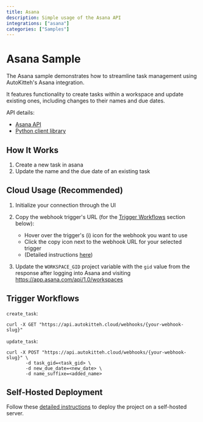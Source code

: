 ```yaml
---
title: Asana
description: Simple usage of the Asana API
integrations: ["asana"]
categories: ["Samples"]
---
```


# Asana Sample

The Asana sample demonstrates how to streamline task management using AutoKitteh's Asana integration.

It features functionality to create tasks within a workspace and update existing ones,
including changes to their names and due dates.

API details:

- [Asana API](https://developers.asana.com/docs/quick-start)
- [Python client library](https://developers.asana.com/docs/migration-guide-python-v5)

## How It Works

1. Create a new task in asana 
2. Update the name and the due date of an existing task

## Cloud Usage (Recommended)

 1. Initialize your connection through the UI
 2. Copy the webhook trigger's URL (for the [Trigger Workflows](#trigger-workflows) section below):

    - Hover over the trigger's (i) icon for the webhook you want to use
    - Click the copy icon next to the webhook URL for your selected trigger
    - (Detailed instructions
      [here](https://docs.autokitteh.com/get_started/deployment#webhook-urls))

 3. Update the `WORKSPACE_GID` project variable with the `gid` value from the response after logging into Asana and visiting https://app.asana.com/api/1.0/workspaces

## Trigger Workflows

`create_task`:

```shell
curl -X GET "https://api.autokitteh.cloud/webhooks/{your-webhook-slug}" 
```

`update_task`:

```shell
curl -X POST "https://api.autokitteh.cloud/webhooks/{your-webhook-slug}" \
       -d task_gid=<task_gid> \
       -d new_due_date=<new_date> \
       -d name_suffixe=<added_name>
```

## Self-Hosted Deployment

Follow these [detailed instructions](https://docs.autokitteh.com/get_started/deployment) to deploy the project on a self-hosted server.
